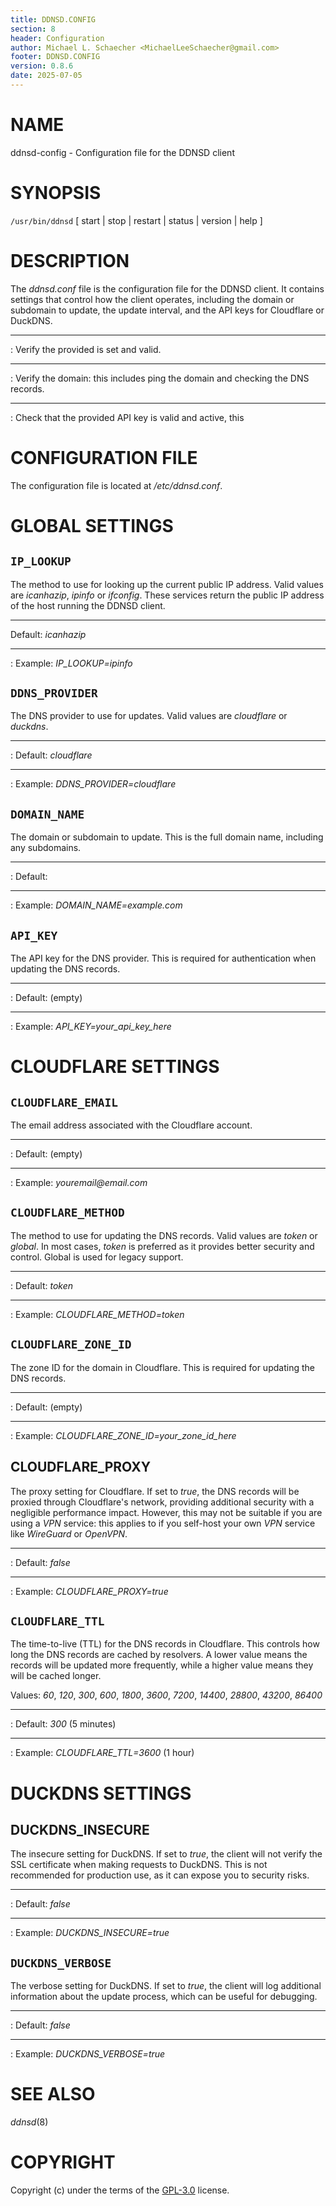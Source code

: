 ```yaml
---
title: DDNSD.CONFIG
section: 8
header: Configuration
author: Michael L. Schaecher <MichaelLeeSchaecher@gmail.com>
footer: DDNSD.CONFIG
version: 0.8.6
date: 2025-07-05
---
```


# NAME

ddnsd-config - Configuration file for the DDNSD client

# SYNOPSIS

`/usr/bin/ddnsd` [ start | stop | restart | status | version | help ]

# DESCRIPTION

The _ddnsd.conf_ file is the configuration file for the DDNSD client. It contains settings that control how the client operates, including the domain or subdomain to update, the update interval, and the API keys for Cloudflare or DuckDNS.

---

: Verify the provided is set and valid.

---

: Verify the domain: this includes ping the domain and checking the DNS records.

---

: Check that the provided API key is valid and active, this

# CONFIGURATION FILE

The configuration file is located at _/etc/ddnsd.conf_.

# GLOBAL SETTINGS

## `IP_LOOKUP`

The method to use for looking up the current public IP address. Valid values are _icanhazip_, _ipinfo_ or _ifconfig_. These services return the public IP address of the host running the DDNSD client.

---

Default: _icanhazip_

---

: Example: _IP_LOOKUP=ipinfo_

## `DDNS_PROVIDER`

The DNS provider to use for updates. Valid values are _cloudflare_ or _duckdns_.

---

: Default: _cloudflare_

---

: Example: _DDNS_PROVIDER=cloudflare_

## `DOMAIN_NAME`

The domain or subdomain to update. This is the full domain name, including any subdomains.

---

: Default:

---

: Example: _DOMAIN_NAME=example.com_

## `API_KEY`

The API key for the DNS provider. This is required for authentication when updating the DNS records.

---

: Default: (empty)

---

: Example: _API_KEY=your_api_key_here_

# CLOUDFLARE SETTINGS

## `CLOUDFLARE_EMAIL`

The email address associated with the Cloudflare account.

---

: Default: (empty)

---

: Example: _youremail@email.com_

## `CLOUDFLARE_METHOD`

The method to use for updating the DNS records. Valid values are _token_ or _global_. In most cases, _token_ is preferred as it provides better security and control. Global is used for legacy support.

---

: Default: _token_

---

: Example: _CLOUDFLARE_METHOD=token_

## `CLOUDFLARE_ZONE_ID`

The zone ID for the domain in Cloudflare. This is required for updating the DNS records.

---

: Default: (empty)

---

: Example: _CLOUDFLARE_ZONE_ID=your_zone_id_here_

## CLOUDFLARE_PROXY

The proxy setting for Cloudflare. If set to _true_, the DNS records will be proxied through Cloudflare's network, providing additional security with a negligible performance impact. However, this may not be suitable if you are using a _VPN_ service: this applies to if you self-host your own _VPN_ service like _WireGuard_ or _OpenVPN_.

---

: Default: _false_

---

: Example: _CLOUDFLARE_PROXY=true_

## `CLOUDFLARE_TTL`

The time-to-live (TTL) for the DNS records in Cloudflare. This controls how long the DNS records are cached by resolvers. A lower value means the records will be updated more frequently, while a higher value means they will be cached longer.

Values: _60_, _120_, _300_, _600_, _1800_, _3600_, _7200_, _14400_, _28800_, _43200_, _86400_

---

: Default: _300_ (5 minutes)

---

: Example: _CLOUDFLARE_TTL=3600_ (1 hour)

# DUCKDNS SETTINGS

## DUCKDNS_INSECURE

The insecure setting for DuckDNS. If set to _true_, the client will not verify the SSL certificate when making requests to DuckDNS. This is not recommended for production use, as it can expose you to security risks.

---

: Default: _false_

---

: Example: _DUCKDNS_INSECURE=true_

## `DUCKDNS_VERBOSE`

The verbose setting for DuckDNS. If set to _true_, the client will log additional information about the update process, which can be useful for debugging.

---

: Default: _false_

---

: Example: _DUCKDNS_VERBOSE=true_

# SEE ALSO

_ddnsd_(8)

# COPYRIGHT

Copyright (c) under the terms of the [GPL-3.0](https://www.gnu.org/licenses/gpl-3.0.en.html) license.
